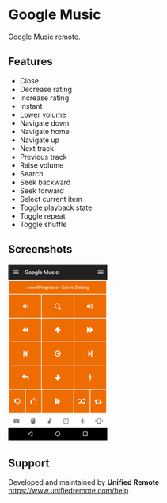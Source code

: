 # Google Music
Google Music remote.

## Features
*  Close
*  Decrease rating
*  Increase rating
*  Instant
*  Lower volume
*  Navigate down
*  Navigate home
*  Navigate up
*  Next track
*  Previous track
*  Raise volume
*  Search
*  Seek backward
*  Seek forward
*  Select current item
*  Toggle playback state
*  Toggle repeat
*  Toggle shuffle

## Screenshots
<img src="screen.png" width="200" />

## Support
Developed and maintained by **Unified Remote**  
https://www.unifiedremote.com/help
